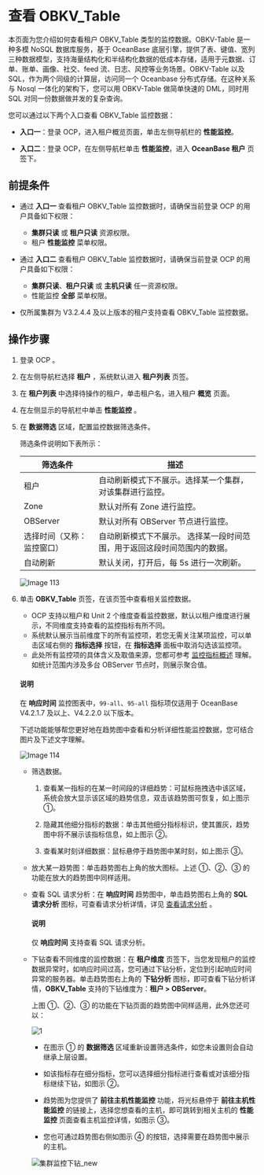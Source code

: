 # 查看 OBKV_Table

本页面为您介绍如何查看租户 OBKV_Table 类型的监控数据。OBKV-Table 是一种多模 NoSQL 数据库服务，基于 OceanBase 底层引擎，提供了表、键值、宽列三种数据模型，支持海量结构化和半结构化数据的低成本存储，适⽤于元数据、订单、账单、画像、社交、feed 流、⽇志、⻛控等业务场景。OBKV-Table 以及 SQL，作为两个同级的计算层，访问同一个 Oceanbase 分布式存储。在这种关系与 Nosql 一体化的架构下，您可以用 OBKV-Table 做简单快速的 DML，同时用 SQL 对同一份数据做并发的复杂查询。

您可以通过以下两个入口查看 OBKV_Table 监控数据：

* **入口一**：登录 OCP，进入租户概览页面，单击左侧导航栏的 **性能监控**。

* **入口二**：登录 OCP，在左侧导航栏单击 **性能监控**，进入 **OceanBase 租户** 页签下。

## 前提条件

* 通过 **入口一** 查看租户 OBKV_Table 监控数据时，请确保当前登录 OCP 的用户具备如下权限：

  * **集群只读** 或 **租户只读** 资源权限。
  * 租户 **性能监控** 菜单权限。

* 通过 **入口二** 查看租户 OBKV_Table 监控数据时，请确保当前登录 OCP 的用户具备如下权限：

  * **集群只读**、**租户只读** 或 **主机只读** 任一资源权限。
  * 性能监控 **全部** 菜单权限。

* 仅所属集群为 V3.2.4.4 及以上版本的租户支持查看 OBKV_Table 监控数据。

## 操作步骤

1. 登录 OCP 。

2. 在左侧导航栏选择 **租户** ，系统默认进入 **租户列表** 页签。

3. 在 **租户列表** 中选择待操作的租户，单击租户名，进入租户 **概览** 页面。

4. 在左侧显示的导航栏中单击 **性能监控** 。

5. 在 **数据筛选** 区域，配置监控数据筛选条件。

   筛选条件说明如下表所示：

   |     筛选条件  |  描述  |
   |---------------|---------|
   | 租户 | 自动刷新模式下不展示。选择某一个集群，对该集群进行监控。  |
   | Zone | 默认对所有 Zone 进行监控。|
   | OBServer | 默认对所有 OBServer 节点进行监控。|
   | 选择时间（又称：监控窗口） | 自动刷新模式下不展示。 选择某一段时间范围，用于返回这段时间范围内的数据。  |
   | 自动刷新  | 默认关闭，打开后，每 5s 进行一次刷新。|
  
   ![Image 113](https://obbusiness-private.oss-cn-shanghai.aliyuncs.com/doc/img/ocp/410/%E7%A7%9F%E6%88%B7-%E6%95%B0%E6%8D%AE%E7%AD%9B%E9%80%89.png)
  
6. 单击 **OBKV_Table** 页签，在该页签中查看相关监控数据。

   * OCP 支持以租户和 Unit 2 个维度查看监控数据，默认以租户维度进行展示，不同维度支持查看的监控指标有所不同。
   * 系统默认展示当前维度下的所有监控项，若您无需关注某项监控，可以单击区域右侧的 **指标选择** 按钮，在 **指标选择** 面板中取消勾选该监控项。
   * 此处所有监控项的具体含义及取值来源，您都可参考 [监控指标概述](../../1900.reference-guide/300.monitoring-indicator-reference/100.overview-of-metrics.md) 理解。如统计范围内涉及多台 OBServer 节点时，则展示聚合值。

   <main id="notice" type='notice'>
   <h4>说明</h4>
   <p>在 <b>响应时间</b> 监控图表中，<code>99-all</code>、<code>95-all</code> 指标项仅适用于 OceanBase V4.2.1.7 及以上、V4.2.2.0 以下版本。</p>
   </main>

   下述功能能够帮您更好地在趋势图中查看和分析详细性能监控数据，您可结合图片及下述文字理解。

   ![Image 114](https://obbusiness-private.oss-cn-shanghai.aliyuncs.com/doc/img/ocp/410/%E7%A7%9F%E6%88%B7-%E5%AD%98%E5%82%A8%E4%B8%8E%E7%BC%93%E5%AD%98.png)

   * 筛选数据。

     1. 查看某一指标的在某一时间段的详细趋势：可鼠标拖拽选中该区域，系统会放大显示该区域的趋势信息，双击该趋势图可恢复，如上图示 ①。

     2. 隐藏其他细分指标的数据：单击其他细分指标标识，使其置灰，趋势图中将不展示该指标信息，如上图示 ②。

     3. 查看某时刻详细数据：鼠标悬停于趋势图中某时刻，如上图示 ③。

   * 放大某一趋势图：单击趋势图右上角的放大图标。上述 ①、②、③ 的功能在放大的趋势图中同样适用。

   * 查看 SQL 请求分析：在 **响应时间** 趋势图中，单击趋势图右上角的 **SQL 请求分析** 图标，可查看请求分析详情，详见 [查看请求分析](../../1000.diagnosis-and-tuning-fuctions/100.manage-sql-diagnosis/1300.view-request-analysis.md) 。

        <main id="notice" type='explain'>
        <h4>说明</h4>
        <p>仅 <strong>响应时间</strong> 支持查看 SQL 请求分析。</p>
        </main>

   * 下钻查看不同维度的监控数据：在 **租户维度** 页签下，当您发现租户的监控数据异常时，如响应时间过高，您可通过下钻分析，定位到引起响应时间异常的服务器。单击趋势图右上角的 **下钻分析** 图标，即可查看下钻分析详情，**OBKV_Table** 支持的下钻维度为：**租户 \> OBServer**。

       上图 ①、②、③ 的功能在下钻页面的趋势图中同样适用，此外您还可以：

       ![1](https://obbusiness-private.oss-cn-shanghai.aliyuncs.com/doc/img/ocp/410/%E7%A7%9F%E6%88%B7%E5%AD%98%E5%82%A8%E7%BC%93%E5%AD%98-%E4%B8%8B%E9%92%BB.png)

       * 在图示 ① 的 **数据筛选** 区域重新设置筛选条件，如您未设置则会自动继承上层设置。

       * 如该指标存在细分指标，您可以选择细分指标进行查看或对该细分指标继续下钻，如图示 ②。

       * 趋势图为您提供了 **前往主机性能监控** 功能，将光标悬停于 **前往主机性能监控** 的链接上，选择您想查看的主机，即可跳转到相关主机的 **性能监控** 页面查看主机监控详情，如图示 ③。

       * 您也可通过趋势图右侧如图示 ④ 的按钮，选择需要在趋势图中展示的主机。

       ![集群监控下钻_new](https://obbusiness-private.oss-cn-shanghai.aliyuncs.com/doc/img/ocp/421/%E5%9B%BE%E7%89%87.gif)
